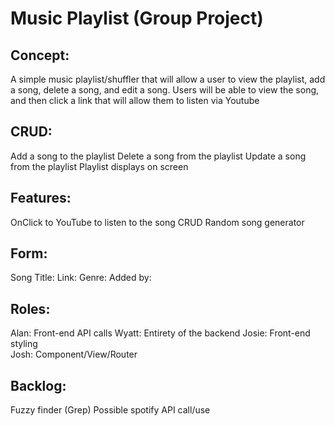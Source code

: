 # Music Playlist (Group Project)

## Concept:

A simple music playlist/shuffler that will allow a user to view the playlist, add a song, delete a song, and edit a song.
Users will be able to view the song, and then click a link that will allow them to listen via Youtube
 
## CRUD:

Add a song to the playlist
Delete a song from the playlist
Update a song from the playlist
Playlist displays on screen
 
## Features:

OnClick to YouTube to listen to the song
CRUD
Random song generator
 
## Form:

Song Title:
Link:
Genre:
Added by:
 
## Roles:

Alan: Front-end API calls
Wyatt: Entirety of the backend
Josie: Front-end styling            
Josh: Component/View/Router

## Backlog:

Fuzzy finder (Grep)
Possible spotify API call/use

